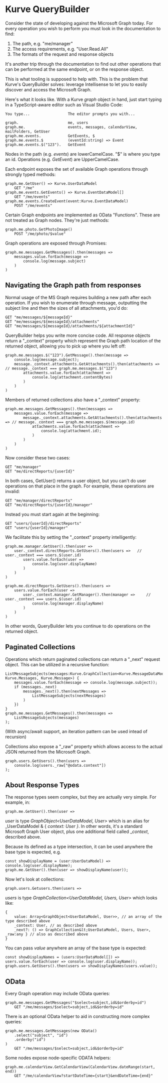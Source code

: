 # Kurve QueryBuilder

Consider the state of developing against the Microsoft Graph today. For every operation you wish to perform you must look in the documentation to find:

1. The path, e.g. "me/manager"
2. The access requirements, e.g. "User.Read.All"
3. The formats of the request and response objects

It's another trip through the documentation to find out other operations that can be performed at the same endpoint, or on the response object.

This is what tooling is supposed to help with. This is the problem that Kurve's QueryBuilder solves: leverage Intellisense to let you to easily discover and access the Microsoft Graph.

Here's what it looks like. With a Kurve _graph_ object in hand, just start typing in a TypeScript-aware editor such as Visual Studio Code:

    You type...                 The editor prompts you with...
    
    graph.                      me, users
    graph.me.                   events, messages, calendarView, mailFolders, GetUser
    graph.me.events.            GetEvents, $
    graph.me.events.$           (eventId:string) => Event
    graph.me.events.$("123").   GetEvent

Nodes in the path (e.g. _events_) are lowerCamelCase. "$" is where you type an id. Operations (e.g. _GetEvent_) are UpperCamelCase.    

Each endpoint exposes the set of available Graph operations through strongly typed methods:

    graph.me.GetUser() => Kurve.UserDataModel
        GET "/me"
    graph.me.events.GetEvents() => Kurve.EventDataModel[]
        GET "/me/events"
    graph.me.events.CreateEvent(event:Kurve.EventDataModel)
        POST "/me/events"

Certain Graph endpoints are implemented as OData "Functions". These are not treated as Graph nodes. They're just methods: 

    graph.me.photo.GetPhotoImage()
        POST "/me/photo/$value"

Graph operations are exposed through Promises:

    graph.me.messages.GetMessages().then(messages =>
        messages.value.forEach(message =>
            console.log(message.subject)
        )
    )

## Navigating the Graph path from responses

Normal usage of the MS Graph requires building a new path after each operation. If you wish to enumerate through message, outputting the subject line and then the sizes of all attachments, you'd do:

    GET "me/messages/${messageId}"
    GET "me/messages/${messageId}/attachments"
    GET "me/messages/${messageId}/attachments/${attachmentId}"

QueryBuilder helps you write more concise code. All response objects return a "_context" property which represent the Graph path location of the returned object, allowing you to pick up where you left off:

    graph.me.messages.$("123").GetMessage().then(message =>
        console.log(message.subject);
        message._context.attachments.GetAttachments().then(attachments => // message._context === graph.me.messages.$("123")
            attachments.value.forEach(attachment => 
                console.log(attachment.contentBytes)
            )
        )
    )

Members of returned collections also have a "_context" property:

    graph.me.messages.GetMessages().then(messages =>
        messages.value.forEach(message =>
            message._context.attachments.GetAttachments().then(attachments => // message._context === graph.me.messages.$(message.id)
                attachments.value.forEach(attachment =>
                    console.log(attachment.id);
                )
            )
        )
    )

Now consider these two cases:

    GET "me/manager"
    GET "me/directReports/{userId}"
    
In both cases, GetUser() returns a user object, but you can't do user operations on that place in the graph.
For example, these operations are invalid:

    GET "me/manager/directReports"
    GET "me/directReports/{userId}/manager"
    
Instead you must start again at the beginning:

    GET "users/{userId}/directReports"
    GET "users/{userId}/manager"
    
We facilitate this by setting the "_context" property intelligently: 

    graph.me.manager.GetUser().then(user =>
        user._context.directReports.GetUsers().then(users =>   // user._context === users.$(user.id)
            users.value.forEach(user =>
                console.log(user.displayName)
            )
        )
    )

    graph.me.directReports.GetUsers().then(users =>
        users.value.forEach(user =>
            user._context.manager.GetManager().then(manager =>     // user._context === users.$(user.id)
                console.log(manager.displayName)
            )
        )
    )

In other words, QueryBuilder lets you continue to do operations on the returned object. 

## Paginated Collections

Operations which return paginated collections can return a "_next" request object. This can be utilized in a recursive function:

    ListMessageSubjects(messages:Kurve.GraphCollection<Kurve.MessageDataModel, Kurve.Messages, Kurve.Message>) {
        messages.value.forEach(message => console.log(message.subject));
        if (messages._next)
            messages._next().then(nextMessages =>
                ListMessageSubjects(nextMessages)
            )
        })
    }
    graph.me.messages.GetMessages().then(messages =>
        ListMessageSubjects(messages)
    );
    
(With async/await support, an iteration pattern can be used intead of recursion)

Collections also expose a "_raw" property which allows access to the actual JSON returned from the Microsoft Graph.

    graph.users.GetUsers().then(users =>
        console.log(users._raw["@odata.context"])
    ); 

## About Response Types

The response types seem complex, but they are actually very simple. For example, in:

    graph.me.GetUser().then(user =>

_user_ is type _GraphObject&lt;UserDataModel, User>_ which is an alias for _UserDataModel & { _context: User }_. In other words, it's a standard Microsoft Graph User object, plus one additional field called __context_, described above.

Because its defined as a type intersection, it can be used anywhere the base type is expected, e.g.

    const showDisplayName = (user:UserDataModel) => console.log(user.displayName);
    graph.me.GetUser().then(user => showDisplayName(user));

Now let's look at collections:

    graph.users.Getusers.then(users =>

_users_ is type _GraphCollection&lt;UserDataModel, Users, User>_ which looks like:

    {
        value: Array<GraphObject<UserDataModel, User>>, // an array of the type described above
        _context: User, // as described above 
        _next?: () => GraphCollection&lt;UserDataModel, Users, User>, _raw:any } // also as described above
    }

You can pass _value_ anywhere an array of the base type is expected:

    const showDisplayNames = (users:UserDataModel[]) => users.value.forEach(user => console.log(user.displayName));
    graph.users.GetUsers().then(users => showDisplayNames(users.value));

## OData

Every Graph operation may include OData queries:

    graph.me.messages.GetMessages("$select=subject,id&$orderby=id")
        GET "/me/messages/$select=subject,id&$orderby=id"

There is an optional OData helper to aid in constructing more complex queries:

    graph.me.messages.GetMessages(new OData()
        .select("subject", "id")
        .orderby("id")
    )
        GET "/me/messages/$select=subject,id&$orderby=id"

Some nodes expose node-specific ODATA helpers: 

    graph.me.calendarView.GetCalendarView(CalendarView.dateRange(start, end))
        GET "/me/calendarView?startDateTime={start}&endDateTime={end}"
